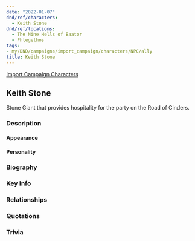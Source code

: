 ```yaml
---
date: "2022-01-07"
dnd/ref/characters:
  - Keith Stone
dnd/ref/locations:
  - The Nine Hells of Baator
  - Phlegethos
tags:
- my/DND/campaigns/import_campaign/characters/NPC/ally
title: Keith Stone
---
```


[Import Campaign Characters](/dnd/characters/)

## Keith Stone

Stone Giant that provides hospitality for the party on the Road of Cinders.

### Description

#### Appearance

#### Personality

### Biography

### Key Info

### Relationships

### Quotations

### Trivia
